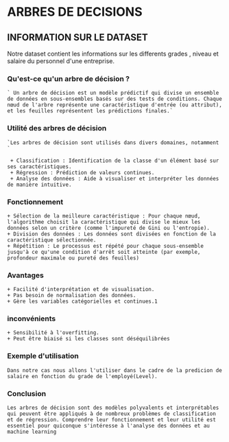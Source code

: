 # **ARBRES DE DECISIONS**

## **INFORMATION SUR LE DATASET**

Notre dataset contient les informations sur les differents grades , niveau  et salaire du personnel d'une entreprise.

### Qu'est-ce qu'un arbre de décision ?
    ` Un arbre de décision est un modèle prédictif qui divise un ensemble de données en sous-ensembles basés sur des tests de conditions. Chaque nœud de l'arbre représente une caractéristique d'entrée (ou attribut), et les feuilles représentent les prédictions finales.`

### Utilité des arbres de décision
    
    `Les arbres de décision sont utilisés dans divers domaines, notamment `

     + Classification : Identification de la classe d'un élément basé sur ses caractéristiques.
     + Régression : Prédiction de valeurs continues.
     + Analyse des données : Aide à visualiser et interpréter les données de manière intuitive.

### Fonctionnement
    + Sélection de la meilleure caractéristique : Pour chaque nœud, l'algorithme choisit la caractéristique qui divise le mieux les données selon un critère (comme l'impureté de Gini ou l'entropie).
    + Division des données : Les données sont divisées en fonction de la caractéristique sélectionnée.
    + Répétition : Le processus est répété pour chaque sous-ensemble jusqu'à ce qu'une condition d'arrêt soit atteinte (par exemple, profondeur maximale ou pureté des feuilles)

### Avantages 
    + Facilité d'interprétation et de visualisation.
    + Pas besoin de normalisation des données.
    + Gère les variables catégorielles et continues.1
### inconvénients

    + Sensibilité à l'overfitting.
    + Peut être biaisé si les classes sont déséquilibrées

### Exemple d'utilisation
    Dans notre cas nous allons l'utiliser dans le cadre de la predicion de salaire en fonction du grade de l'employé(Level).

### Conclusion

    Les arbres de décision sont des modèles polyvalents et interprétables qui peuvent être appliqués à de nombreux problèmes de classification et de régression. Comprendre leur fonctionnement et leur utilité est essentiel pour quiconque s'intéresse à l'analyse des données et au machine learning